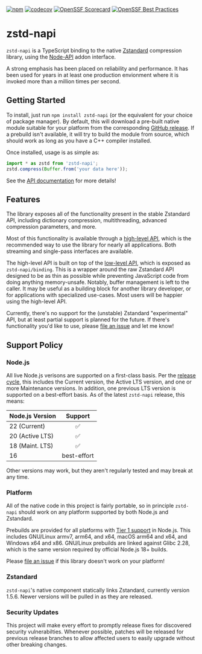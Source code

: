 [![npm](https://img.shields.io/npm/v/zstd-napi)](https://www.npmjs.com/package/zstd-napi)
[![codecov](https://codecov.io/github/drakedevel/zstd-napi/graph/badge.svg?token=Ry4jOq8sCE)](https://codecov.io/github/drakedevel/zstd-napi)
[![OpenSSF Scorecard](https://api.securityscorecards.dev/projects/github.com/drakedevel/zstd-napi/badge)](https://securityscorecards.dev/viewer/?uri=github.com/drakedevel/zstd-napi)
[![OpenSSF Best Practices](https://www.bestpractices.dev/projects/8241/badge)](https://www.bestpractices.dev/projects/8241)

# zstd-napi

`zstd-napi` is a TypeScript binding to the native [Zstandard][zstd] compression library, using the [Node-API][node-api] addon interface.

A strong emphasis has been placed on reliability and performance. It has been used for years in at least one production envionment where it is invoked more than a million times per second.

[zstd]: https://github.com/facebook/zstd
[node-api]: https://nodejs.org/docs/latest/api/n-api.html

## Getting Started

To install, just run `npm install zstd-napi` (or the equivalent for your choice of package manager). By default, this will download a pre-built native module suitable for your platform from the corresponding [GitHub release][gh-release]. If a prebuild isn't available, it will try to build the module from source, which should work as long as you have a C++ compiler installed.

Once installed, usage is as simple as:

```ts
import * as zstd from 'zstd-napi';
zstd.compress(Buffer.from('your data here'));
```

See the [API documentation][api-docs] for more details!

[api-docs]: https://drakedevel.github.io/zstd-napi/
[gh-release]: https://github.com/drakedevel/zstd-napi/releases

## Features

The library exposes all of the functionality present in the stable Zstandard API, including dictionary compression, multithreading, advanced compression parameters, and more.

Most of this functionality is available through a [high-level API][hl-api], which is the recommended way to use the library for nearly all applications. Both streaming and single-pass interfaces are available.

The high-level API is built on top of the [low-level API][ll-api], which is exposed as `zstd-napi/binding`. This is a wrapper around the raw Zstandard API designed to be as thin as possible while preventing JavaScript code from doing anything memory-unsafe. Notably, buffer management is left to the caller. It may be useful as a building block for another library developer, or for applications with specialized use-cases. Most users will be happier using the high-level API.

Currently, there's no support for the (unstable) Zstandard "experimental" API, but at least partial support is planned for the future. If there's functionality you'd like to use, please [file an issue][new-issue] and let me know!

[hl-api]: https://drakedevel.github.io/zstd-napi/modules/index.html
[ll-api]: https://drakedevel.github.io/zstd-napi/modules/binding.html
[new-issue]: https://github.com/drakedevel/zstd-napi/issues/new/choose

## Support Policy

### Node.js

All live Node.js verisons are supported on a first-class basis. Per the [release cycle][node-releases], this includes the Current version, the Active LTS version, and one or more Maintenance versions. In addition, one previous LTS version is supported on a best-effort basis. As of the latest `zstd-napi` release, this means:

| Node.js Version |   Support   |
| --------------- | :---------: |
| 22 (Current)    |     ✅      |
| 20 (Active LTS) |     ✅      |
| 18 (Maint. LTS) |     ✅      |
| 16              | best-effort |

Other versions may work, but they aren't regularly tested and may break at any time.

[node-releases]: https://github.com/nodejs/release#release-schedule

### Platform

All of the native code in this project is fairly portable, so in principle `zstd-napi` should work on any platform supported by both Node.js and Zstandard.

Prebuilds are provided for all platforms with [Tier 1 support][tier-1] in Node.js. This includes GNU/Linux armv7, arm64, and x64, macOS arm64 and x64, and Windows x64 and x86. GNU/Linux prebuilds are linked against Glibc 2.28, which is the same version required by official Node.js 18+ builds.

Please [file an issue][new-issue] if this library doesn't work on your platform!

[tier-1]: https://github.com/nodejs/node/blob/main/BUILDING.md#platform-list

### Zstandard

`zstd-napi`'s native component statically links Zstandard, currently version 1.5.6. Newer versions will be pulled in as they are released.

### Security Updates

This project will make every effort to promptly release fixes for discovered security vulnerabilties. Whenever possible, patches will be released for previous release branches to allow affected users to easily upgrade without other breaking changes.
